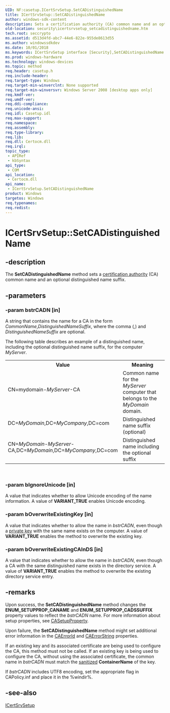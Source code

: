 ```yaml
---
UID: NF:casetup.ICertSrvSetup.SetCADistinguishedName
title: ICertSrvSetup::SetCADistinguishedName
author: windows-sdk-content
description: Sets a certification authority (CA) common name and an optional distinguished name suffix.
old-location: security\icertsrvsetup_setcadistinguishedname.htm
tech.root: seccrypto
ms.assetid: d513d4fd-abc7-44e6-822e-955de8613d55
ms.author: windowssdkdev
ms.date: 10/01/2018
ms.keywords: ICertSrvSetup interface [Security],SetCADistinguishedName method, ICertSrvSetup.SetCADistinguishedName, ICertSrvSetup::SetCADistinguishedName, SetCADistinguishedName, SetCADistinguishedName method [Security], SetCADistinguishedName method [Security],ICertSrvSetup interface, casetup/ICertSrvSetup::SetCADistinguishedName, security.icertsrvsetup_setcadistinguishedname
ms.prod: windows-hardware
ms.technology: windows-devices
ms.topic: method
req.header: casetup.h
req.include-header: 
req.target-type: Windows
req.target-min-winverclnt: None supported
req.target-min-winversvr: Windows Server 2008 [desktop apps only]
req.kmdf-ver: 
req.umdf-ver: 
req.ddi-compliance: 
req.unicode-ansi: 
req.idl: Casetup.idl
req.max-support: 
req.namespace: 
req.assembly: 
req.type-library: 
req.lib: 
req.dll: Certocm.dll
req.irql: 
topic_type:
 - APIRef
 - kbSyntax
api_type:
 - COM
api_location:
 - Certocm.dll
api_name:
 - ICertSrvSetup.SetCADistinguishedName
product: Windows
targetos: Windows
req.typenames: 
req.redist: 
---
```


# ICertSrvSetup::SetCADistinguishedName


## -description


The <b>SetCADistinguishedName</b> method sets a <a href="https://msdn.microsoft.com/en-us/library/ms721572(v=VS.85).aspx">certification authority</a> (CA) common name and an optional distinguished name suffix.


## -parameters




### -param bstrCADN [in]

A string that contains the name for a CA in the form <i>CommonName</i>,<i>DistinguishedNameSuffix</i>, where the comma (,) and <i>DistinguishedNameSuffix</i> are optional.


The following table describes an example of a distinguished name, including the optional distinguished name suffix, for the computer <i>MyServer</i>.



<table>
<tr>
<th>Value</th>
<th>Meaning</th>
</tr>
<tr>
<td width="40%">
<dl>
<dt>CN=mydomain-<i>MyServer</i>-CA</dt>
</dl>
</td>
<td width="60%">
Common name for the <i>MyServer</i> computer that belongs to the <i>MyDomain</i> domain.

</td>
</tr>
<tr>
<td width="40%">
<dl>
<dt>DC=<i>MyDomain</i>,DC=<i>MyCompany</i>,DC=com</dt>
</dl>
</td>
<td width="60%">
Distinguished name suffix (optional)

</td>
</tr>
<tr>
<td width="40%">
<dl>
<dt>CN=<i>MyDomain</i>-<i>MyServer</i>-CA,DC=<i>MyDomain</i>,DC=<i>MyCompany</i>,DC=com</dt>
</dl>
</td>
<td width="60%">
Distinguished name including the optional suffix

</td>
</tr>
</table>
 


### -param bIgnoreUnicode [in]

A value that indicates whether to allow Unicode encoding of the name information. A value of <b>VARIANT_TRUE</b> enables Unicode encoding.


### -param bOverwriteExistingKey [in]

A value that indicates whether to allow the name in <i>bstrCADN</i>, even though a <a href="https://msdn.microsoft.com/en-us/library/ms721603(v=VS.85).aspx">private key</a> with the same name exists on the computer. A value of <b>VARIANT_TRUE</b> enables the method to overwrite the existing key.


### -param bOverwriteExistingCAInDS [in]

A value that indicates whether to allow the name in <i>bstrCADN</i>, even though a CA with the same distinguished name exists in the directory service. A value of <b>VARIANT_TRUE</b> enables the method to overwrite the existing directory service entry.


## -remarks



Upon success, the <b>SetCADistinguishedName</b> method changes the <b>ENUM_SETUPPROP_CANAME</b> and <b>ENUM_SETUPPROP_CADSSUFFIX</b> property values to reflect the <i>bstrCADN</i> name. For more information about setup properties, see <a href="https://msdn.microsoft.com/en-us/library/Bb648668(v=VS.85).aspx">CASetupProperty</a>.

Upon failure, the <b>SetCADistinguishedName</b> method might set additional error information in the <a href="https://msdn.microsoft.com/en-us/library/Bb736384(v=VS.85).aspx">CAErrorId</a> and <a href="https://msdn.microsoft.com/en-us/library/Bb736385(v=VS.85).aspx">CAErrorString</a> properties.

If an existing key and its associated certificate are being used to configure the CA, this method must not be called. If an existing key is being used  to configure the CA, without using the associated certificate, the common name in <i>bstrCADN</i> must match the <a href="https://msdn.microsoft.com/en-us/library/ms721625(v=VS.85).aspx">sanitized</a> <b>ContainerName</b> of the key. 

If <i>bstrCADN</i> includes UTF8 encoding, set the appropriate flag in CAPolicy.inf and place it in the  %windir%.




## -see-also




<a href="https://msdn.microsoft.com/en-us/library/Bb736371(v=VS.85).aspx">ICertSrvSetup</a>
 

 

